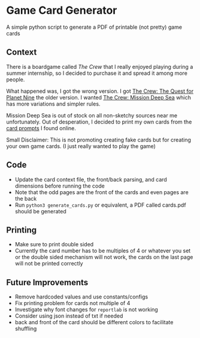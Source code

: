 # Game Card Generator
A simple python script to generate a PDF of printable (not pretty) game cards

## Context
There is a boardgame called *The Crew* that I really enjoyed playing during a summer internship, so I decided to purchase it and spread it among more people.

What happened was, I got the wrong version. I got [The Crew: The Quest for Planet Nine](https://boardgamegeek.com/boardgame/284083/crew-quest-planet-nine) the older version.
I wanted [The Crew: Mission Deep Sea](https://boardgamegeek.com/boardgame/324856/crew-mission-deep-sea) which has more variations and simpler rules. 

Mission Deep Sea is out of stock on all non-sketchy sources near me unfortunately. Out of desperation, I decided to print my own cards from the [card prompts](https://www.scribd.com/document/594466041/the-crew-deep-sea-mission-cards) I found online. 

Small Disclaimer: This is not promoting creating fake cards but for creating your own game cards. (I just really wanted to play the game)

## Code
- Update the card context file, the front/back parsing, and card dimensions before running the code
- Note that the odd pages are the front of the cards and even pages are the back
- Run `python3 generate_cards.py` or equivalent, a PDF called cards.pdf should be generated
  
## Printing
- Make sure to print double sided
- Currently the card number has to be multiples of 4 or whatever you set or the double sided mechanism will not work, the cards on the last page will not be printed correctly

## Future Improvements
- Remove hardcoded values and use constants/configs
- Fix printing problem for cards not multiple of 4
- Investigate why font changes for `reportlab` is not working
- Consider using json instead of txt if needed
- back and front of the card should be different colors to facilitate shuffling
